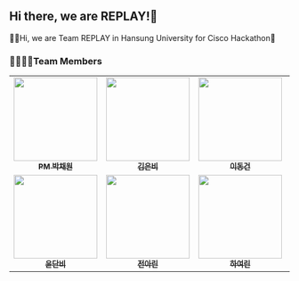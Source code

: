 ## Hi there, we are REPLAY!👋

🙋‍♀️Hi, we are Team REPLAY in Hansung University for Cisco Hackathon🌈

### 👨‍👩‍👧‍👧Team Members
<table>
  <tbody>
    <tr>
      <td align="center"><a href="https://github.com/muppychae1"><img src="https://github.com/HSU-REPLAY/.github/assets/109191101/28a07281-b954-4c69-9939-b42b29f467cc" width="150px;" alt=""/><br /><sub><b>PM 박채원</b></sub></a><br /></td>
      <td align="center"><a href="https://github.com/ssilverrain"><img src="https://github.com/HSU-REPLAY/.github/assets/109191101/af3a4bd0-7ac2-4f50-a58a-8801ab432139" width="150px;" alt=""/><br /><sub><b>김은비</b></sub></a><br /></td>
      <td align="center"><a href="https://github.com/mvg01"><img src="https://github.com/HSU-REPLAY/.github/assets/109191101/292fbf51-0de8-4e3a-8555-3fc80f5c5a15" width="150px;" alt=""/><br /><sub><b>이동건</b></sub></a><br /></td>
      <td align="center"><a href="https://github.com/YseungY"><img src="https://github.com/HSU-REPLAY/.github/assets/109191101/4c05294e-795b-4f33-a42e-0c15ae0da2cc" width="150px;" alt=""/><br /><sub><b>양승연</b></sub></a><br /></td>
     <tr/>
      <td align="center"><a href="https://github.com/yoondanbi"><img src="https://github.com/HSU-REPLAY/.github/assets/109191101/a674536c-7189-4afe-9e7c-d8d44fecb2a0" width="150px;" alt=""/><br /><sub><b>윤단비</b></sub></a><br /></td>
      <td align="center"><a href="https://github.com/flsrinn"><img src="https://github.com/HSU-REPLAY/.github/assets/109191101/6557350f-5003-4bc1-aa87-e854104ee6d5" width="150px;" alt=""/><br /><sub><b>전아린</b></sub></a><br /></td>
      <td align="center"><a href="https://github.com/niroey"><img src="https://github.com/HSU-REPLAY/.github/assets/109191101/82fdc66f-1bbf-41e1-94c9-a34e646c3cb3" width="150px;" alt=""/><br /><sub><b>하여린</b></sub></a><br /></td>
    </tr>
  </tbody>
</table>
<!--

**Here are some ideas to get you started:**

🙋‍♀️ A short introduction - what is your organization all about?
🌈 Contribution guidelines - how can the community get involved?
👩‍💻 Useful resources - where can the community find your docs? Is there anything else the community should know?
🍿 Fun facts - what does your team eat for breakfast?
🧙 Remember, you can do mighty things with the power of [Markdown](https://docs.github.com/github/writing-on-github/getting-started-with-writing-and-formatting-on-github/basic-writing-and-formatting-syntax)
-->
